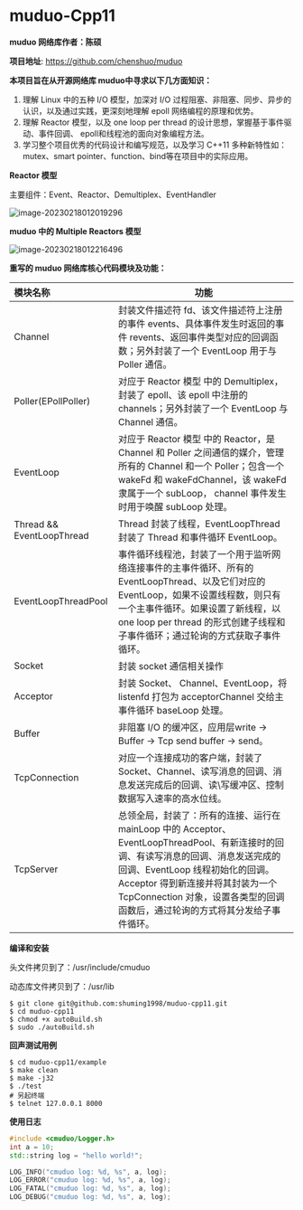 # muduo-Cpp11

**muduo 网络库作者：陈硕**

**项目地址**: https://github.com/chenshuo/muduo



**本项目旨在从开源网络库 muduo中寻求以下几方面知识：**

1. 理解 Linux 中的五种 I/O 模型，加深对 I/O 过程阻塞、非阻塞、同步、异步的认识，以及通过实践，更深刻地理解 epoll 网络编程的原理和优势。
2. 理解 Reactor 模型，以及 one loop per thread 的设计思想，掌握基于事件驱动、事件回调、 epoll和线程池的面向对象编程方法。
3. 学习整个项目优秀的代码设计和编写规范，以及学习 C++11 多种新特性如：mutex、smart pointer、function、bind等在项目中的实际应用。



**Reactor 模型**

主要组件：Event、Reactor、Demultiplex、EventHandler

![image-20230218012019296](https://github.com/shuming1998/muduo-cpp11/blob/main/image/reactor.png)



**muduo 中的 Multiple Reactors 模型**



![image-20230218012216496](https://github.com/shuming1998/muduo-cpp11/blob/main/image/multiple_reactors.png)





**重写的 muduo 网络库核心代码模块及功能：**

| 模块名称                  | 功能                                                         |
| :------------------------ | ------------------------------------------------------------ |
| Channel                   | 封装文件描述符 fd、该文件描述符上注册的事件 events、具体事件发生时返回的事件 revents、返回事件类型对应的回调函数；另外封装了一个 EventLoop 用于与 Poller 通信。 |
| Poller(EPollPoller)       | 对应于 Reactor 模型 中的 Demultiplex，封装了 epoll、该 epoll 中注册的 channels；另外封装了一个 EventLoop 与 Channel 通信。 |
| EventLoop                 | 对应于 Reactor 模型 中的 Reactor，是 Channel 和 Poller 之间通信的媒介，管理所有的 Channel 和一个 Poller；包含一个 wakeFd 和 wakeFdChannel，该 wakeFd 隶属于一个 subLoop， channel 事件发生时用于唤醒 subLoop 处理。 |
| Thread && EventLoopThread | Thread 封装了线程，EventLoopThread 封装了 Thread 和事件循环 EventLoop。 |
| EventLoopThreadPool       | 事件循环线程池，封装了一个用于监听网络连接事件的主事件循环、所有的EventLoopThread、以及它们对应的 EventLoop，如果不设置线程数，则只有一个主事件循环。如果设置了新线程，以 one loop per thread 的形式创建子线程和子事件循环；通过轮询的方式获取子事件循环。 |
| Socket                    | 封装 socket 通信相关操作                                     |
| Acceptor                  | 封装 Socket、 Channel、EventLoop，将 listenfd 打包为 acceptorChannel 交给主事件循环 baseLoop 处理。 |
| Buffer                    | 非阻塞 I/O 的缓冲区，应用层write -> Buffer -> Tcp send buffer -> send。 |
| TcpConnection             | 对应一个连接成功的客户端，封装了 Socket、Channel、读写消息的回调、消息发送完成后的回调、读\写缓冲区、控制数据写入速率的高水位线。 |
| TcpServer                 | 总领全局，封装了：所有的连接、运行在 mainLoop 中的 Acceptor、EventLoopThreadPool、有新连接时的回调、有读写消息的回调、消息发送完成的回调、EventLoop 线程初始化的回调。Acceptor 得到新连接并将其封装为一个 TcpConnection 对象，设置各类型的回调函数后，通过轮询的方式将其分发给子事件循环。 |



**编译和安装**

头文件拷贝到了：/usr/include/cmuduo

动态库文件拷贝到了：/usr/lib

```shell
$ git clone git@github.com:shuming1998/muduo-cpp11.git
$ cd muduo-cpp11
$ chmod +x autoBuild.sh
$ sudo ./autoBuild.sh
```



**回声测试用例**

```shell
$ cd muduo-cpp11/example
$ make clean
$ make -j32
$ ./test
# 另起终端
$ telnet 127.0.0.1 8000
```



**使用日志**

```c++
#include <cmuduo/Logger.h>
int a = 10;
std::string log = "hello world!";

LOG_INFO("cmuduo log: %d, %s", a, log);
LOG_ERROR("cmuduo log: %d, %s", a, log);
LOG_FATAL("cmuduo log: %d, %s", a, log);
LOG_DEBUG("cmuduo log: %d, %s", a, log);
```

